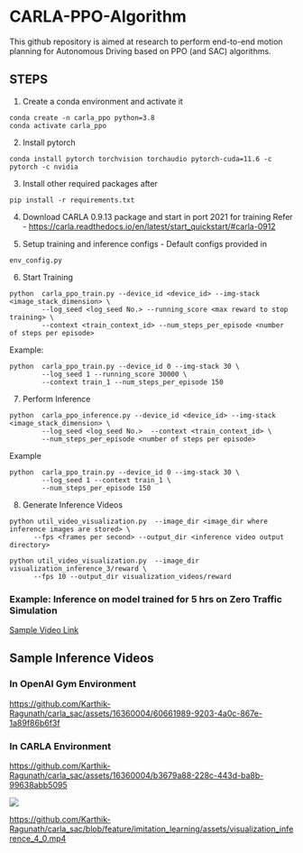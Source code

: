 # CARLA-PPO-Algorithm

This github repository is aimed at research to perform end-to-end motion planning for Autonomous Driving based on PPO (and SAC) algorithms.

## STEPS

1. Create a conda environment and activate it

```
conda create -n carla_ppo python=3.8
conda activate carla_ppo
```

2. Install pytorch

```
conda install pytorch torchvision torchaudio pytorch-cuda=11.6 -c pytorch -c nvidia
```

3. Install other required packages after 
```
pip install -r requirements.txt
```

4. Download CARLA 0.9.13 package and start in port 2021 for training
Refer - https://carla.readthedocs.io/en/latest/start_quickstart/#carla-0912

5. Setup training and inference configs - Default configs provided in
```
env_config.py
```

6. Start Training
```
python  carla_ppo_train.py --device_id <device_id> --img-stack <image_stack_dimension> \
        --log_seed <log_seed No.> --running_score <max reward to stop training> \
        --context <train_context_id> --num_steps_per_episode <number of steps per episode>
```

Example:
```
python  carla_ppo_train.py --device_id 0 --img-stack 30 \
        --log_seed 1 --running_score 30000 \
        --context train_1 --num_steps_per_episode 150
```

7. Perform Inference
```
python  carla_ppo_inference.py --device_id <device_id> --img-stack <image_stack_dimension> \
        --log_seed <log_seed No.>  --context <train_context_id> \
        --num_steps_per_episode <number of steps per episode>
```

Example
```
python  carla_ppo_train.py --device_id 0 --img-stack 30 \
        --log_seed 1 --context train_1 \
        --num_steps_per_episode 150
```

8. Generate Inference Videos

```
python util_video_visualization.py  --image_dir <image_dir where inference images are stored> \
      --fps <frames per second> --output_dir <inference video output directory>
```

```
python util_video_visualization.py  --image_dir visualization_inference_3/reward \
      --fps 10 --output_dir visualization_videos/reward
```

### Example: Inference on model trained for 5 hrs on Zero Traffic Simulation

[Sample Video Link](https://github.com/Karthik-Ragunath/carla_sac/blob/feature/ppo_carla/assets/visualization_inference_4_0.mp4)

## Sample Inference Videos


### In OpenAI Gym Environment

https://github.com/Karthik-Ragunath/carla_sac/assets/16360004/60661989-9203-4a0c-867e-1a89f86b6f3f

### In CARLA Environment

https://github.com/Karthik-Ragunath/carla_sac/assets/16360004/b3679a88-228c-443d-ba8b-99638abb5095

![](https://github.com/Karthik-Ragunath/carla_sac/assets/16360004/b3679a88-228c-443d-ba8b-99638abb5095)

https://github.com/Karthik-Ragunath/carla_sac/blob/feature/imitation_learning/assets/visualization_inference_4_0.mp4
